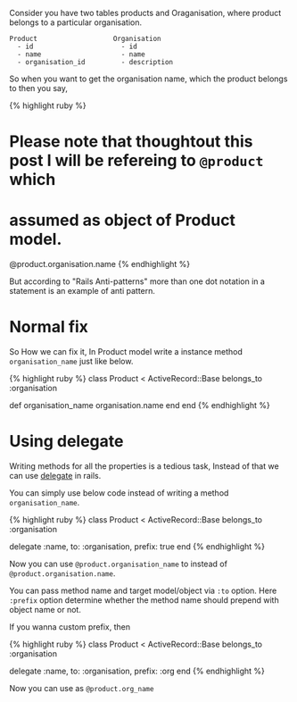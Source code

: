 <!--


---
 "Rails : use delegate to avoid long method chains"
date: 2013-08-29 10:00:00 IST
updated: 2013-08-29 10:00:00 IST
categories: rails
---

-->
<!DOCTYPE html>
<html>

<head>
  <title>basic-git-workflow</title>
  <meta charset="utf-8">
  <meta name="viewport" content="width=device-width, initial-scale=1.0">

  <link rel="stylesheet" href="./css/bootstrap.css">
  <link rel="stylesheet" href="./css/bootstrap.grid.css">
  <link rel="stylesheet" href="./css/bootstrap.min.css">
  <link rel="stylesheet" href="./css/bootstrap-reboot.min.css">
  <link rel="stylesheet" href="./css/bootstrap.css.map">
  <link rel="stylesheet" href="./css/blog-home.css">
  <link rel="stylesheet" href="./css/prism.css">
  <script async defer src="./css/prism.js"></script>
</head>

<body>

Consider you have two tables products and Oraganisation, where product belongs
to a particular organisation.

    Product                   Organisation
      - id                      - id
      - name                    - name
      - organisation_id         - description

So when you want to get the organisation name, which the product belongs to then
you say,

{% highlight ruby %}

# Please note that thoughtout this post I will be refereing to `@product` which

# assumed as object of Product model.

@product.organisation.name
{% endhighlight %}

But according to "Rails Anti-patterns" more than one dot notation in a statement is an example of anti pattern.

# Normal fix

So How we can fix it, In Product model write a instance method `organisation_name`
just like below.

{% highlight ruby %}
class Product < ActiveRecord::Base
belongs_to :organisation

def organisation_name
organisation.name
end
end
{% endhighlight %}

# Using delegate

Writing methods for all the properties is a tedious task, Instead of that we can use [delegate](http://apidock.com/rails/Module/delegate) in rails.

You can simply use below code instead of writing a method `organisation_name`.

{% highlight ruby %}
class Product < ActiveRecord::Base
belongs_to :organisation

delegate :name, to: :organisation, prefix: true
end
{% endhighlight %}

Now you can use `@product.organisation_name` to instead of `@product.organisation.name`.

You can pass method name and target model/object via `:to` option. Here `:prefix` option determine whether the method name should prepend with object name or not.

If you wanna custom prefix, then

{% highlight ruby %}
class Product < ActiveRecord::Base
belongs_to :organisation

delegate :name, to: :organisation, prefix: :org
end
{% endhighlight %}

Now you can use as `@product.org_name`
